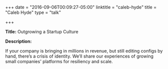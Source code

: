 +++
date = "2016-09-06T00:09:27-05:00"
linktitle = "caleb-hyde"
title = "Caleb Hyde"
type = "talk"

+++

<div class="span-15  ">
  <div class="span-15  last ">
  <p><strong>Title:</strong>
Outgrowing a Startup Culture
</p>

<p><strong>Description:</strong></p>

<p>
If your company is bringing in millions in revenue, but still editing configs by hand, there’s a crisis of identity. We’ll share our experiences of growing small companies' platforms  for resiliency and scale.
</p>
<p>

  </div>
</div>

